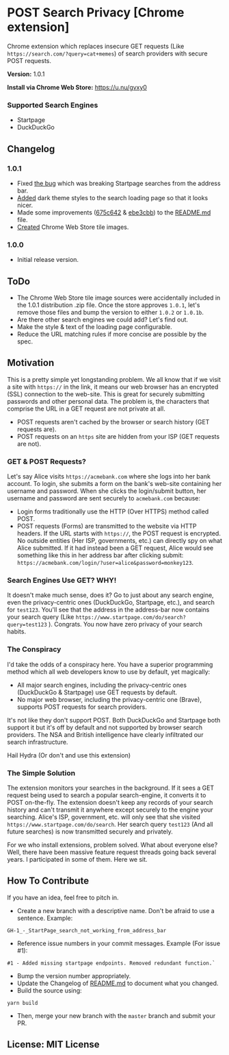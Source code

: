 # POST Search Privacy [Chrome extension]

Chrome extension which replaces insecure GET requests (Like `https://search.com/?query=cat+memes`) of search providers with secure POST requests.

**Version:** 1.0.1

**Install via Chrome Web Store:** https://u.nu/gvxy0

### Supported Search Engines

- Startpage
- DuckDuckGo

## Changelog

### 1.0.1

- Fixed [the bug](https://github.com/TensorTom/POST-Search-Privacy/issues/1) which was breaking Startpage searches from the address bar.
- [Added](https://github.com/TensorTom/POST-Search-Privacy/commit/89ef531922034bf83e1f29e5051a3484ffb4b595) dark theme styles to the search loading page so that it looks nicer.
- Made some improvements ([675c642](https://github.com/TensorTom/POST-Search-Privacy/commit/675c642f205f3fddf7968579be1940ceb9f138ca) & [ebe3cbb](https://github.com/TensorTom/POST-Search-Privacy/commit/ebe3cbb9bd0ad7e56ebf404aa5dd56b4a157ce45)) to the [README.md](https://github.com/TensorTom/POST-Search-Privacy/blob/master/README.md) file.
- [Created](https://github.com/TensorTom/POST-Search-Privacy/commit/2c97460576cc8ea7da6e983a3421cfb8cdfe695c) Chrome Web Store tile images.

### 1.0.0

- Initial release version.

## ToDo

- The Chrome Web Store tile image sources were accidentally included in the 1.0.1 distribution .zip file. Once the store approves `1.0.1`, let's remove those files and bump the version to either `1.0.2` or `1.0.1b`.
- Are there other search engines we could add? Let's find out.
- Make the style & text of the loading page configurable.
- Reduce the URL matching rules if more concise are possible by the spec.

## Motivation

This is a pretty simple yet longstanding problem. We all know that if we visit a site with `https://` in the link, it means our web browser has an encrypted (SSL) connection to the web-site. This is great for securely submitting passwords and other personal data. The problem is, the characters that comprise the URL in a GET request are not private at all.

- POST requests aren't cached by the browser or search history (GET requests are).
- POST requests on an `https` site are hidden from your ISP (GET requests are not).

### GET & POST Requests?

Let's say Alice visits `https://acmebank.com` where she logs into her bank account. To login, she submits a form on the bank's web-site containing her username and password. When she clicks the login/submit button, her username and password are sent securely to `acmebank.com` because:

-   Login forms traditionally use the HTTP (Over HTTPS) method called POST.
-   POST requests (Forms) are transmitted to the website via HTTP headers. If the URL starts with `https://`, the POST request is encrypted. No outside entities (Her ISP, governments, etc.) can directly spy on what Alice submitted. If it had instead been a GET request, Alice would see something like this in her address bar after clicking submit: `https://acmebank.com/login/?user=alice&password=monkey123`.

### Search Engines Use GET? WHY!

It doesn't make much sense, does it? Go to just about any search engine, even the privacy-centric ones (DuckDuckGo, Startpage, etc.), and search for `test123`. You'll see that the address in the address-bar now contains your search query (Like `https://www.startpage.com/do/search?query=test123` ). Congrats. You now have zero privacy of your search habits.

### The Conspiracy

I'd take the odds of a conspiracy here. You have a superior programming method which all web developers know to use by default, yet magically:

- All major search engines, including  the privacy-centric ones (DuckDuckGo & Startpage) use GET requests by default.
- No major web browser, including the privacy-centric one (Brave), supports POST requests for search providers.

It's not like they don't support POST. Both DuckDuckGo and Startpage both support it but it's off by default and not supported by browser search providers. The NSA and British intelligence have clearly infiltrated our search infrastructure.

Hail Hydra (Or don't and use this extension)

### The Simple Solution

The extension monitors your searches in the background. If it sees a GET request being used to search a popular search-engine, it converts it to POST on-the-fly. The extension doesn't keep any records of your search history and can't transmit it anywhere except securely to the engine your searching. Alice's ISP, government, etc. will only see that she visited `https://www.startpage.com/do/search`. Her search query `test123` (And all future searches) is now transmitted securely and privately.

For we who install extensions, problem solved. What about everyone else? Well, there have been massive feature request threads going back several years. I participated in some of them. Here we sit.

## How To Contribute

If you have an idea, feel free to pitch in.

- Create a new branch with a descriptive name. Don't be afraid to use a sentence. Example:

```
GH-1_-_StartPage_search_not_working_from_address_bar
```

- Reference issue numbers in your commit messages. Example (For issue #1):

```
#1 - Added missing startpage endpoints. Removed redundant function.`
```

- Bump the version number appropriately.
- Update the Changelog of [README.md](https://github.com/TensorTom/POST-Search-Privacy/blob/master/README.md) to document what you changed.
- Build the source using:

`yarn build`

- Then, merge your new branch with the `master` branch and submit your PR.

## License: MIT License
